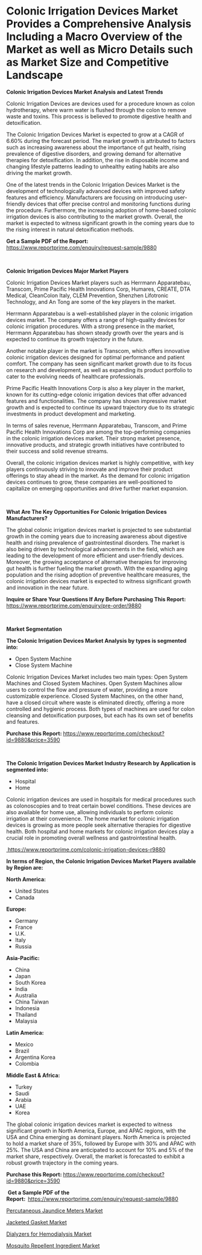 <p><h1>Colonic Irrigation Devices Market Provides a Comprehensive Analysis Including a Macro Overview of the Market as well as Micro Details such as Market Size and Competitive Landscape</h1></p><p><strong>Colonic Irrigation Devices Market Analysis and Latest Trends</strong></p>
<p><p>Colonic Irrigation Devices are devices used for a procedure known as colon hydrotherapy, where warm water is flushed through the colon to remove waste and toxins. This process is believed to promote digestive health and detoxification.</p><p>The Colonic Irrigation Devices Market is expected to grow at a CAGR of 6.60% during the forecast period. The market growth is attributed to factors such as increasing awareness about the importance of gut health, rising prevalence of digestive disorders, and growing demand for alternative therapies for detoxification. In addition, the rise in disposable income and changing lifestyle patterns leading to unhealthy eating habits are also driving the market growth.</p><p>One of the latest trends in the Colonic Irrigation Devices Market is the development of technologically advanced devices with improved safety features and efficiency. Manufacturers are focusing on introducing user-friendly devices that offer precise control and monitoring functions during the procedure. Furthermore, the increasing adoption of home-based colonic irrigation devices is also contributing to the market growth. Overall, the market is expected to witness significant growth in the coming years due to the rising interest in natural detoxification methods.</p></p>
<p><strong>Get a Sample PDF of the Report:&nbsp;</strong> <a href="https://www.reportprime.com/enquiry/request-sample/9880">https://www.reportprime.com/enquiry/request-sample/9880</a></p>
<p>&nbsp;</p>
<p><strong>Colonic Irrigation Devices Major Market Players</strong></p>
<p><p>Colonic Irrigation Devices Market players such as Herrmann Apparatebau, Transcom, Prime Pacific Health Innovations Corp, Humares, CREATE, DTA Medical, CleanColon Italy, CLEM Prevention, Shenzhen Lifotronic Technology, and An Tong are some of the key players in the market.</p><p>Herrmann Apparatebau is a well-established player in the colonic irrigation devices market. The company offers a range of high-quality devices for colonic irrigation procedures. With a strong presence in the market, Herrmann Apparatebau has shown steady growth over the years and is expected to continue its growth trajectory in the future.</p><p>Another notable player in the market is Transcom, which offers innovative colonic irrigation devices designed for optimal performance and patient comfort. The company has seen significant market growth due to its focus on research and development, as well as expanding its product portfolio to cater to the evolving needs of healthcare professionals.</p><p>Prime Pacific Health Innovations Corp is also a key player in the market, known for its cutting-edge colonic irrigation devices that offer advanced features and functionalities. The company has shown impressive market growth and is expected to continue its upward trajectory due to its strategic investments in product development and marketing.</p><p>In terms of sales revenue, Herrmann Apparatebau, Transcom, and Prime Pacific Health Innovations Corp are among the top-performing companies in the colonic irrigation devices market. Their strong market presence, innovative products, and strategic growth initiatives have contributed to their success and solid revenue streams.</p><p>Overall, the colonic irrigation devices market is highly competitive, with key players continuously striving to innovate and improve their product offerings to stay ahead in the market. As the demand for colonic irrigation devices continues to grow, these companies are well-positioned to capitalize on emerging opportunities and drive further market expansion.</p></p>
<p>&nbsp;</p>
<p><strong>What Are The Key Opportunities For Colonic Irrigation Devices Manufacturers?</strong></p>
<p><p>The global colonic irrigation devices market is projected to see substantial growth in the coming years due to increasing awareness about digestive health and rising prevalence of gastrointestinal disorders. The market is also being driven by technological advancements in the field, which are leading to the development of more efficient and user-friendly devices. Moreover, the growing acceptance of alternative therapies for improving gut health is further fueling the market growth. With the expanding aging population and the rising adoption of preventive healthcare measures, the colonic irrigation devices market is expected to witness significant growth and innovation in the near future.</p></p>
<p><strong>Inquire or Share Your Questions If Any Before Purchasing This Report:</strong> <a href="https://www.reportprime.com/enquiry/pre-order/9880">https://www.reportprime.com/enquiry/pre-order/9880</a></p>
<p>&nbsp;</p>
<p><strong>Market Segmentation</strong></p>
<p><strong>The Colonic Irrigation Devices Market Analysis by types is segmented into:</strong></p>
<p><ul><li>Open System Machine</li><li>Close System Machine</li></ul></p>
<p><p>Colonic Irrigation Devices Market includes two main types: Open System Machines and Closed System Machines. Open System Machines allow users to control the flow and pressure of water, providing a more customizable experience. Closed System Machines, on the other hand, have a closed circuit where waste is eliminated directly, offering a more controlled and hygienic process. Both types of machines are used for colon cleansing and detoxification purposes, but each has its own set of benefits and features.</p></p>
<p><strong>Purchase this Report:&nbsp;</strong><a href="https://www.reportprime.com/checkout?id=9880&price=3590">https://www.reportprime.com/checkout?id=9880&price=3590</a></p>
<p>&nbsp;</p>
<p><strong>The Colonic Irrigation Devices Market Industry Research by Application is segmented into:</strong></p>
<p><ul><li>Hospital</li><li>Home</li></ul></p>
<p><p>Colonic irrigation devices are used in hospitals for medical procedures such as colonoscopies and to treat certain bowel conditions. These devices are also available for home use, allowing individuals to perform colonic irrigation at their convenience. The home market for colonic irrigation devices is growing as more people seek alternative therapies for digestive health. Both hospital and home markets for colonic irrigation devices play a crucial role in promoting overall wellness and gastrointestinal health.</p></p>
<p><a href="https://www.reportprime.com/colonic-irrigation-devices-r9880">&nbsp;https://www.reportprime.com/colonic-irrigation-devices-r9880</a></p>
<p><strong>In terms of Region, the Colonic Irrigation Devices Market Players available by Region are:</strong></p>
<p>
    <p> <strong> North America: </strong>
        <ul>
            <li>United States</li>
            <li>Canada</li>
        </ul>
        </p> 
    <p> <strong> Europe: </strong>
        <ul>
            <li>Germany</li>
            <li>France</li>
            <li>U.K.</li>
            <li>Italy</li>
            <li>Russia</li>
        </ul>
        </p> 
    <p> <strong> Asia-Pacific: </strong>
        <ul>
            <li>China</li>
            <li>Japan</li>
            <li>South Korea</li>
            <li>India</li>
            <li>Australia</li>
            <li>China Taiwan</li>
            <li>Indonesia</li>
            <li>Thailand</li>
            <li>Malaysia</li>
        </ul>
        </p> 
    <p> <strong> Latin America: </strong>
        <ul>
            <li>Mexico</li>
            <li>Brazil</li>
            <li>Argentina Korea</li>
            <li>Colombia</li>
        </ul>
        </p> 
    <p> <strong> Middle East & Africa: </strong>
        <ul>
            <li>Turkey</li>
            <li>Saudi</li>
            <li>Arabia</li>
            <li>UAE</li>
            <li>Korea</li>
        </ul>
    </p>
    </p>
<p><p>The global colonic irrigation devices market is expected to witness significant growth in North America, Europe, and APAC regions, with the USA and China emerging as dominant players. North America is projected to hold a market share of 35%, followed by Europe with 30% and APAC with 25%. The USA and China are anticipated to account for 10% and 5% of the market share, respectively. Overall, the market is forecasted to exhibit a robust growth trajectory in the coming years.</p></p>
<p><strong>Purchase this Report: </strong><a href="https://www.reportprime.com/checkout?id=9880&price=3590">https://www.reportprime.com/checkout?id=9880&price=3590</a></p>
<p>&nbsp;<strong>Get a Sample PDF of the Report:&nbsp;&nbsp;</strong><a href="https://www.reportprime.com/enquiry/request-sample/9880">https://www.reportprime.com/enquiry/request-sample/9880</a></p>
<p><strong></strong></p>
<p><p><a href="https://github.com/nathandecarvalho/Market-Research-Report-List-2/blob/main/percutaneous-jaundice-meters-market.md">Percutaneous Jaundice Meters Market</a></p><p><a href="https://issuu.com/reportprime-2/docs/jacketed-gasket-market-size-2030.pptx">Jacketed Gasket Market</a></p><p><a href="https://github.com/kosella/Market-Research-Report-List-2/blob/main/dialyzers-for-hemodialysis-market.md">Dialyzers for Hemodialysis Market</a></p><p><a href="https://issuu.com/reportprime-2/docs/mosquito-repellent-ingredient-market-size-2030.ppt">Mosquito Repellent Ingredient Market</a></p></p>